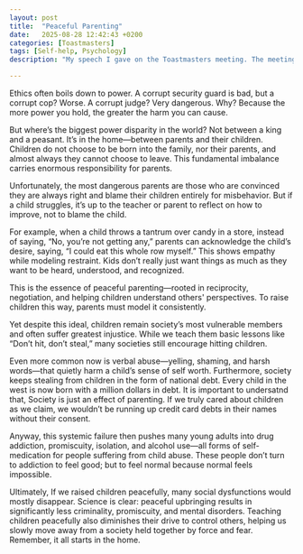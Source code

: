 ```yaml
---
layout: post
title:  "Peaceful Parenting"
date:   2025-08-28 12:42:43 +0200
categories: [Toastmasters]
tags: [Self-help, Psychology]
description: "My speech I gave on the Toastmasters meeting. The meeting theme was: When Normal Feels Impossible"

---
```




Ethics often boils down to power. A corrupt security guard is bad, but a corrupt cop? Worse. A corrupt judge? Very dangerous. Why? Because the more power you hold, the greater the harm you can cause.

But where’s the biggest power disparity in the world? Not between a king and a peasant. It’s in the home—between parents and their children. Children do not choose to be born into the family, nor their parents, and almost always they cannot choose to leave. This fundamental imbalance carries enormous responsibility for parents.

Unfortunately, the most dangerous parents are those who are convinced they are always right and blame their children entirely for misbehavior. But if a child struggles, it’s up to the teacher or parent to reflect on how to improve, not to blame the child.

For example, when a child throws a tantrum over candy in a store, instead of saying, “No, you’re not getting any,” parents can acknowledge the child’s desire, saying, “I could eat this whole row myself.” This shows empathy while modeling restraint. Kids don’t really just want things as much as they want to be heard, understood, and recognized.

This is the essence of peaceful parenting—rooted in reciprocity, negotiation, and helping children understand others' perspectives. To raise children this way, parents must model it consistently.

Yet despite this ideal, children remain society’s most vulnerable members and often suffer greatest injustice. While we teach them basic lessons like “Don’t hit, don’t steal,” many societies still encourage hitting children.

Even more common now is verbal abuse—yelling, shaming, and harsh words—that quietly harm a child’s sense of self worth. Furthermore, society keeps stealing from children in the form of national debt. Every child in the west is now born with a million dollars in debt. It is important to undersatnd that, Society is just an effect of parenting. If we truly cared about children as we claim, we wouldn’t be running up credit card debts in their names without their consent.

Anyway, this systemic failure then pushes many young adults into drug addiction, promiscuity, isolation, and alcohol use—all forms of self-medication for people suffering from child abuse. These people don’t turn to addiction to feel good; but to feel normal because normal feels impossible.

Ultimately, If we raised children peacefully, many social dysfunctions would mostly disappear. Science is clear: peaceful upbringing results in significantly less criminality, promiscuity, and mental disorders. Teaching children peacefully also diminishes their drive to control others, helping us slowly move away from a society held together by force and fear. Remember, it all starts in the home.